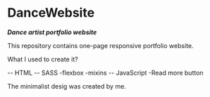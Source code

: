 # DanceWebsite

***Dance artist portfolio website***

This repository contains one-page responsive portfolio website.

What I used to create it?

-- HTML
-- SASS
    -flexbox
    -mixins 
-- JavaScript
    -Read more button


The minimalist desig was created by me.
